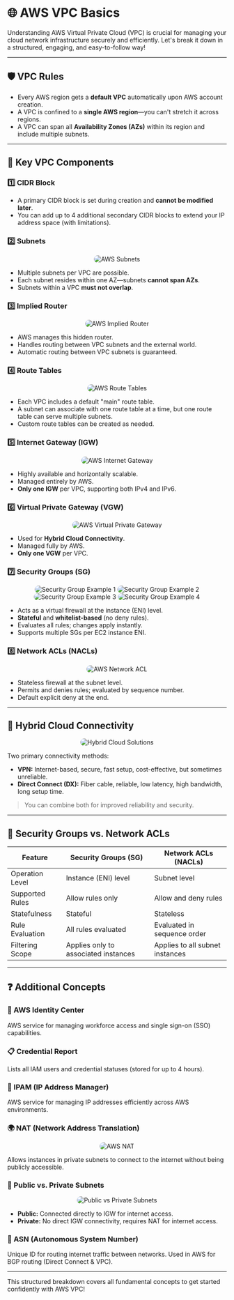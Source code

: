 # 🌐 AWS VPC Basics

Understanding AWS Virtual Private Cloud (VPC) is crucial for managing your cloud network infrastructure securely and efficiently. Let's break it down in a structured, engaging, and easy-to-follow way!

---

## 🛡️ VPC Rules

- Every AWS region gets a **default VPC** automatically upon AWS account creation.
- A VPC is confined to a **single AWS region**—you can't stretch it across regions.
- A VPC can span all **Availability Zones (AZs)** within its region and include multiple subnets.

---

## 🔩 Key VPC Components

### 1️⃣ **CIDR Block**

- A primary CIDR block is set during creation and **cannot be modified later**.
- You can add up to 4 additional secondary CIDR blocks to extend your IP address space (with limitations).

### 2️⃣ **Subnets**

<div align="center">
  <img src="images/aws-subnet.png" alt="AWS Subnets" style="border-radius:10px;">
</div>

- Multiple subnets per VPC are possible.
- Each subnet resides within one AZ—subnets **cannot span AZs**.
- Subnets within a VPC **must not overlap**.

### 3️⃣ **Implied Router**

<div align="center">
  <img src="images/aws-implied-router.png" alt="AWS Implied Router" style="border-radius:10px;">
</div>

- AWS manages this hidden router.
- Handles routing between VPC subnets and the external world.
- Automatic routing between VPC subnets is guaranteed.

### 4️⃣ **Route Tables**

<div align="center">
  <img src="images/aws-route-table.png" alt="AWS Route Tables" style="border-radius:10px;">
</div>

- Each VPC includes a default "main" route table.
- A subnet can associate with one route table at a time, but one route table can serve multiple subnets.
- Custom route tables can be created as needed.

### 5️⃣ **Internet Gateway (IGW)**

<div align="center">
  <img src="images/aws-igw.png" alt="AWS Internet Gateway" style="border-radius:10px;">
</div>

- Highly available and horizontally scalable.
- Managed entirely by AWS.
- **Only one IGW** per VPC, supporting both IPv4 and IPv6.

### 6️⃣ **Virtual Private Gateway (VGW)**

<div align="center">
  <img src="images/aws-vgw.png" alt="AWS Virtual Private Gateway" style="border-radius:10px;">
</div>

- Used for **Hybrid Cloud Connectivity**.
- Managed fully by AWS.
- **Only one VGW** per VPC.

### 7️⃣ **Security Groups (SG)**

<div align="center">
  <img src="images/nsg-0.png" alt="Security Group Example 1" style="border-radius:10px;">
  <img src="images/nsg-1.png" alt="Security Group Example 2" style="border-radius:10px;">
  <img src="images/nsg-2.png" alt="Security Group Example 3" style="border-radius:10px;">
  <img src="images/nsg-3.png" alt="Security Group Example 4" style="border-radius:10px;">
</div>

- Acts as a virtual firewall at the instance (ENI) level.
- **Stateful** and **whitelist-based** (no deny rules).
- Evaluates all rules; changes apply instantly.
- Supports multiple SGs per EC2 instance ENI.

### 8️⃣ **Network ACLs (NACLs)**

<div align="center">
  <img src="images/nacl-0.png" alt="AWS Network ACL" style="border-radius:10px;">
</div>

- Stateless firewall at the subnet level.
- Permits and denies rules; evaluated by sequence number.
- Default explicit deny at the end.

---

## 🌉 Hybrid Cloud Connectivity

<div align="center">
  <img src="images/aws-hybrid-cloud-solutions.png" alt="Hybrid Cloud Solutions" style="border-radius:10px;">
</div>

Two primary connectivity methods:

- **VPN:** Internet-based, secure, fast setup, cost-effective, but sometimes unreliable.
- **Direct Connect (DX):** Fiber cable, reliable, low latency, high bandwidth, long setup time.

> You can combine both for improved reliability and security.

---

## 🔐 Security Groups vs. Network ACLs

| Feature         | Security Groups (SG)                 | Network ACLs (NACLs)            |
| --------------- | ------------------------------------ | ------------------------------- |
| Operation Level | Instance (ENI) level                 | Subnet level                    |
| Supported Rules | Allow rules only                     | Allow and deny rules            |
| Statefulness    | Stateful                             | Stateless                       |
| Rule Evaluation | All rules evaluated                  | Evaluated in sequence order     |
| Filtering Scope | Applies only to associated instances | Applies to all subnet instances |

---

## ❓ Additional Concepts

### 📌 AWS Identity Center

AWS service for managing workforce access and single sign-on (SSO) capabilities.

### 📋 Credential Report

Lists all IAM users and credential statuses (stored for up to 4 hours).

### 📶 IPAM (IP Address Manager)

AWS service for managing IP addresses efficiently across AWS environments.

### 🌍 NAT (Network Address Translation)

<div align="center">
  <img src="images/aws-nat.png" alt="AWS NAT" style="border-radius:10px;">
</div>

Allows instances in private subnets to connect to the internet without being publicly accessible.

### 🔀 Public vs. Private Subnets

<div align="center">
  <img src="images/aws-pub-private-subnets.png" alt="Public vs Private Subnets" style="border-radius:10px;">
</div>

- **Public:** Connected directly to IGW for internet access.
- **Private:** No direct IGW connectivity, requires NAT for internet access.

### 🔢 ASN (Autonomous System Number)

Unique ID for routing internet traffic between networks. Used in AWS for BGP routing (Direct Connect & VPC).

---

This structured breakdown covers all fundamental concepts to get started confidently with AWS VPC!

